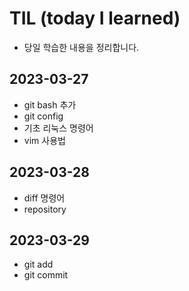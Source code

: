 # TIL (today I learned)
- 당일 학습한 내용을 정리합니다.
## 2023-03-27
- git bash 추가
- git config
- 기초 리눅스 명령어
- vim 사용법

## 2023-03-28
- diff 명령어
- repository

## 2023-03-29
- git add
- git commit